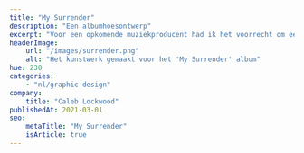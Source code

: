 ```yaml
---
title: "My Surrender"
description: "Een albumhoesontwerp"
excerpt: "Voor een opkomende muziekproducent had ik het voorrecht om een artwork te ontwerpen voor de cover van zijn nieuwe EP. Dit is een van de voorstellen die ik heb gedaan!"
headerImage:
    url: "/images/surrender.png"
    alt: "Het kunstwerk gemaakt voor het 'My Surrender' album"
hue: 230
categories:
    - "nl/graphic-design"
company:
    title: "Caleb Lockwood"
publishedAt: 2021-03-01
seo:
    metaTitle: "My Surrender"
    isArticle: true
---
```

